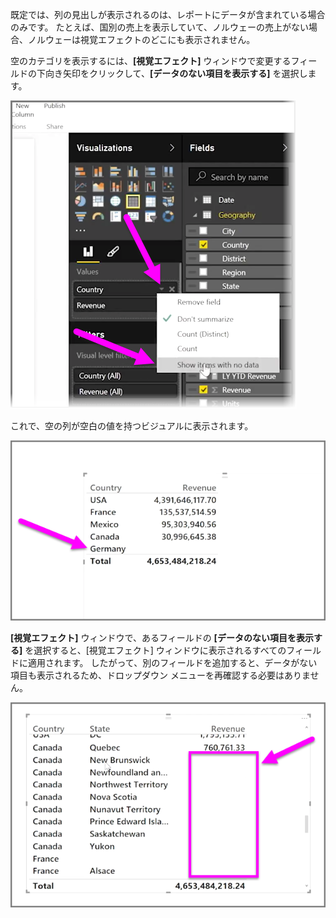 既定では、列の見出しが表示されるのは、レポートにデータが含まれている場合のみです。 たとえば、国別の売上を表示していて、ノルウェーの売上がない場合、ノルウェーは視覚エフェクトのどこにも表示されません。

空のカテゴリを表示するには、**[視覚エフェクト]** ウィンドウで変更するフィールドの下向き矢印をクリックして、**[データのない項目を表示する]** を選択します。

![](media/3-11c-display-empty-categories/3-11c_1.png)

これで、空の列が空白の値を持つビジュアルに表示されます。

![](media/3-11c-display-empty-categories/3-11c_2.png)

**[視覚エフェクト]** ウィンドウで、あるフィールドの **[データのない項目を表示する]** を選択すると、[視覚エフェクト] ウィンドウに表示されるすべてのフィールドに適用されます。 したがって、別のフィールドを追加すると、データがない項目も表示されるため、ドロップダウン メニューを再確認する必要はありません。

![](media/3-11c-display-empty-categories/3-11c_3.png)

